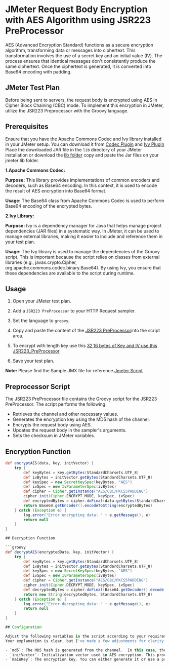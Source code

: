 #  JMeter Request Body Encryption with AES Algorithm using JSR223 PreProcessor
AES (Advanced Encryption Standard) functions as a secure encryption algorithm, transforming data or messages into ciphertext. This transformation involves the use of a secret key and an initial value (IV). The process ensures that identical messages don't consistently produce the same ciphertext. Once the ciphertext is generated, it is converted into Base64 encoding with padding.

## JMeter Test Plan
Before being sent to servers, the request body is encrypted using AES in Cipher Block Chaining (CBC) mode. To implement this encryption in JMeter, utilize the JSR223 Preprocessor with the Groovy language.

## Prerequisites

Ensure that you have the Apache Commons Codec and Ivy library installed in your JMeter setup. You can download it from [Codec Plugin](https://commons.apache.org/proper/commons-codec/download_codec.cgi) and [Ivy Plugin](https://ant.apache.org/ivy/download.cgi.) Place the downloaded JAR file in the `lib` directory of your JMeter installation or download the [lib folder](./lib) copy and paste the Jar files on your jmeter lib folder.

**1.Apache Commons Codec:**

**Purpose:** This library provides implementations of common encoders and decoders, such as Base64 encoding. In this context, it is used to encode the result of AES encryption into Base64 format.

**Usage:** The Base64 class from Apache Commons Codec is used to perform Base64 encoding of the encrypted bytes.

**2.Ivy Library:**

**Purpose:** Ivy is a dependency manager for Java that helps manage project dependencies (JAR files) in a systematic way. In JMeter, it can be used to manage external libraries, making it easier to include and reference them in your test plan.

**Usage:** The Ivy library is used to manage the dependencies of the Groovy script. This is important because the script relies on classes from external libraries (e.g., javax.crypto.Cipher, org.apache.commons.codec.binary.Base64). By using Ivy, you ensure that these dependencies are available to the script during runtime.

## Usage

1. Open your JMeter test plan.

2. Add a `JSR223 PreProcessor` to your HTTP Request sampler.

3. Set the language to `groovy`.

4. Copy and paste the content of the [JSR223 PreProcessor](./JSR223PreProcessor.groovy)into the script area.
5. To encrypt with length key use this [32,16 bytes of Key and IV use this JSR223_PreProcessor](./JSR223_PreProcessor_32_16_bytes.groovy)

6. Save your test plan.
   
**Note:** Please find the Sample JMX file for reference.[Jmeter Script](./MM_Encryption_AES.jmx)
## Preprocessor Script

The JSR223 PreProcessor file contains the Groovy script for the JSR223 PreProcessor. The script performs the following:

- Retrieves the channel and other necessary values.
- Generates the encryption key using the MD5 hash of the channel.
- Encrypts the request body using AES.
- Updates the request body in the sampler's arguments.
- Sets the checksum in JMeter variables.
  
## Encryption Function
```groovy
def encryptAES(data, key, initVector) {
    try {
        def keyBytes = key.getBytes(StandardCharsets.UTF_8)
        def ivBytes = initVector.getBytes(StandardCharsets.UTF_8)
        def keySpec = new SecretKeySpec(keyBytes, "AES")
        def ivSpec = new IvParameterSpec(ivBytes)
        def cipher = Cipher.getInstance("AES/CBC/PKCS5PADDING")
        cipher.init(Cipher.ENCRYPT_MODE, keySpec, ivSpec)
        def encryptedBytes = cipher.doFinal(data.getBytes(StandardCharsets.UTF_8))
        return Base64.getEncoder().encodeToString(encryptedBytes)
    } catch (Exception e) {
        log.error("Error encrypting data: " + e.getMessage(), e)
        return null
    }
}

## Decryption Function

```groovy
def decryptAES(encryptedData, key, initVector) {
    try {
        def keyBytes = key.getBytes(StandardCharsets.UTF_8)
        def ivBytes = initVector.getBytes(StandardCharsets.UTF_8)
        def keySpec = new SecretKeySpec(keyBytes, "AES")
        def ivSpec = new IvParameterSpec(ivBytes)
        def cipher = Cipher.getInstance("AES/CBC/PKCS5PADDING")
        cipher.init(Cipher.DECRYPT_MODE, keySpec, ivSpec)
        def decryptedBytes = cipher.doFinal(Base64.getDecoder().decode(encryptedData))
        return new String(decryptedBytes, StandardCharsets.UTF_8)
    } catch (Exception e) {
        log.error("Error decrypting data: " + e.getMessage(), e)
        return null
    }
}

## Configuration

Adjust the following variables in the script according to your requirements:
Your explanation is clear, but I've made a few adjustments for clarity:

- `md5`: The MD5 hash is generated from the channel.  In this case, the key is generated based on header parameter values.
- `initVector`: Initialization vector used in AES encryption. This process ensures that identical messages do not consistently produce the same ciphertext.
- `mainKey`: The encryption key. You can either generate it or use a predefined key. Consider this as your secret key.

